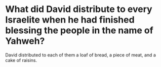 # What did David distribute to every Israelite when he had finished blessing the people in the name of Yahweh?

David distributed to each of them a loaf of bread, a piece of meat, and a cake of raisins.
